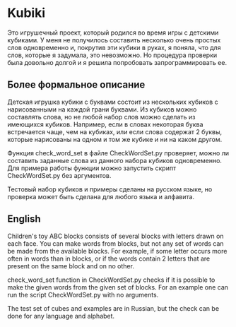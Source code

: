# Kubiki

Это игрушечный проект, который родился во время игры с детскими кубиками. 
У меня не получилось составить несколько очень простых слов одновременно и, 
покрутив эти кубики в руках, я поняла, что для слов, которые я задумала, это невозможно. 
Но процедура проверки была довольно долгой и я решила попробовать запрограммировать ее. 

## Более формальное описание

Детская игрушка кубики с буквами состоит из нескольких кубиков с нарисованными на каждой грани буквами. 
Из кубиков можно составлять слова, но не любой набор слов можно сделать из имеющихся кубиков. 
Например, если в словах некоторая буква встречается чаще, чем на кубиках, или если слова содержат 2 буквы, 
которые нарисованы на одном и том же кубике и ни на каком другом. 

Функция check_word_set в файле CheckWordSet.py проверяет, можно ли составить заданные слова из данного набора кубиков одновременно. 
Для примера работы функции можно запустить скрипт CheckWordSet.py без аргументов. 

Тестовый набор кубиков и примеры сделаны на русском языке, но проверка может быть сделана для любого языка и алфавита.

## English

Children's toy ABC blocks consists of several blocks with letters drawn on each face. 
You can make words from blocks, but not any set of words can be made from the available blocks. 
For example, if some letter occurs more often in words than in blocks, 
or if the words contain 2 letters that are present on the same block and on no other. 

check_word_set function in CheckWordSet.py checks if it is possible to make the given words from the given set of blocks. 
For an example one can run the script CheckWordSet.py with no arguments. 

The test set of cubes and examples are in Russian, but the check can be done for any language and alphabet.
